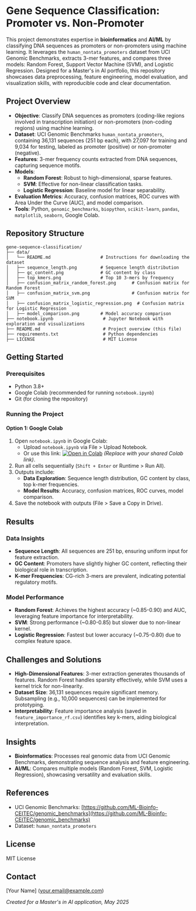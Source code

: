 # Gene Sequence Classification: Promoter vs. Non-Promoter

This project demonstrates expertise in **bioinformatics** and **AI/ML** by classifying DNA sequences as promoters or non-promoters using machine learning. It leverages the `human_nontata_promoters` dataset from UCI Genomic Benchmarks, extracts 3-mer features, and compares three models: Random Forest, Support Vector Machine (SVM), and Logistic Regression. Designed for a Master's in AI portfolio, this repository showcases data preprocessing, feature engineering, model evaluation, and visualization skills, with reproducible code and clear documentation.

## Project Overview
- **Objective**: Classify DNA sequences as promoters (coding-like regions involved in transcription initiation) or non-promoters (non-coding regions) using machine learning.
- **Dataset**: UCI Genomic Benchmarks `human_nontata_promoters`, containing 36,131 sequences (251 bp each), with 27,097 for training and 9,034 for testing, labeled as promoter (positive) or non-promoter (negative).
- **Features**: 3-mer frequency counts extracted from DNA sequences, capturing sequence motifs.
- **Models**:
  - **Random Forest**: Robust to high-dimensional, sparse features.
  - **SVM**: Effective for non-linear classification tasks.
  - **Logistic Regression**: Baseline model for linear separability.
- **Evaluation Metrics**: Accuracy, confusion matrices, ROC curves with Area Under the Curve (AUC), and model comparison.
- **Tools**: Python, `genomic_benchmarks`, `biopython`, `scikit-learn`, `pandas`, `matplotlib`, `seaborn`, Google Colab.

## Repository Structure
```
gene-sequence-classification/
├── data/
│   └── README.md                   # Instructions for downloading the dataset
│   ├── sequence_length.png         # Sequence length distribution
│   ├── gc_content.png              # GC content by class
│   ├── top_kmers.png               # Top 10 3-mers by frequency
│   ├── confusion_matrix_random_forest.png      # Confusion matrix for Random Forest
│   ├── confusion_matrix_svm.png                # Confusion matrix for SVM
│   ├── confusion_matrix_logistic_regression.png  # Confusion matrix for Logistic Regression
│   ├── model_comparison.png        # Model accuracy comparison
├── notebook.ipynb                   # Jupyter Notebook with exploration and visualizations
├── README.md                        # Project overview (this file)
├── requirements.txt                 # Python dependencies
├── LICENSE                          # MIT License
```

## Getting Started
### Prerequisites
- Python 3.8+
- Google Colab (recommended for running `notebook.ipynb`)
- Git (for cloning the repository)



### Running the Project
#### Option 1: Google Colab
1. Open `notebook.ipynb` in Google Colab:
   - Upload `notebook.ipynb` via File > Upload Notebook.
   - Or use this link: [![Open in Colab](https://colab.research.google.com/assets/colab-badge.svg)](https://colab.research.google.com/drive/your-colab-link) *(Replace with your shared Colab link)*.
2. Run all cells sequentially (`Shift + Enter` or Runtime > Run All).
3. Outputs include:
   - **Data Exploration**: Sequence length distribution, GC content by class, top k-mer frequencies.
   - **Model Results**: Accuracy, confusion matrices, ROC curves, model comparison.
4. Save the notebook with outputs (File > Save a Copy in Drive).


## Results
### Data Insights
- **Sequence Length**: All sequences are 251 bp, ensuring uniform input for feature extraction.
- **GC Content**: Promoters have slightly higher GC content, reflecting their biological role in transcription.
- **K-mer Frequencies**: CG-rich 3-mers are prevalent, indicating potential regulatory motifs.

### Model Performance
- **Random Forest**: Achieves the highest accuracy (~0.85-0.90) and AUC, leveraging feature importance for interpretability.
- **SVM**: Strong performance (~0.80-0.85) but slower due to non-linear kernel.
- **Logistic Regression**: Fastest but lower accuracy (~0.75-0.80) due to complex feature space.





## Challenges and Solutions
- **High-Dimensional Features**: 3-mer extraction generates thousands of features. Random Forest handles sparsity effectively, while SVM uses a kernel trick for non-linearity.
- **Dataset Size**: 36,131 sequences require significant memory. Subsampling (e.g., 10,000 sequences) can be implemented for prototyping.
- **Interpretability**: Feature importance analysis (saved in `feature_importance_rf.csv`) identifies key k-mers, aiding biological interpretation.

## Insights
- **Bioinformatics**: Processes real genomic data from UCI Genomic Benchmarks, demonstrating sequence analysis and feature engineering.
- **AI/ML**: Compares multiple models (Random Forest, SVM, Logistic Regression), showcasing versatility and evaluation skills.

## References
- UCI Genomic Benchmarks: [https://github.com/ML-Bioinfo-CEITEC/genomic_benchmarks](https://github.com/ML-Bioinfo-CEITEC/genomic_benchmarks)
- Dataset: `human_nontata_promoters`

## License
MIT License

## Contact
[Your Name] ([your.email@example.com](mailto:your.email@example.com))

*Created for a Master's in AI application, May 2025*
